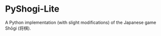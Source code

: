 # PyShogi-Lite
A Python implementation (with slight modifications) of the Japanese game Shōgi (将棋).
